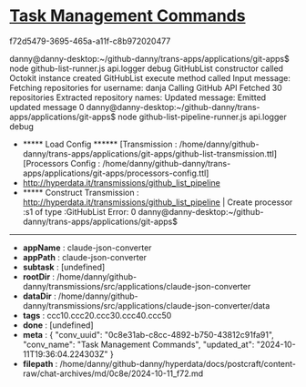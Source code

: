 # [Task Management Commands](https://claude.ai/chat/0c8e31ab-c8cc-4892-b750-43812c91fa91)

f72d5479-3695-465a-a11f-c8b972020477

danny@danny-desktop:~/github-danny/trans-apps/applications/git-apps$ node github-list-runner.js 
 api.logger debug
GitHubList constructor called
Octokit instance created
GitHubList execute method called
Input message:
Fetching repositories for username: danja
Calling GitHub API
Fetched 30 repositories
Extracted repository names:
Updated message:
Emitted updated message
0
danny@danny-desktop:~/github-danny/trans-apps/applications/git-apps$ node github-list-pipeline-runner.js
 api.logger debug
+ ***** Load Config ******
[Transmission : /home/danny/github-danny/trans-apps/applications/git-apps/github-list-transmission.ttl]
[Processors Config : /home/danny/github-danny/trans-apps/applications/git-apps/processors-config.ttl]
+ http://hyperdata.it/transmissions/github_list_pipeline
+ ***** Construct Transmission :  <http://hyperdata.it/transmissions/github_list_pipeline>
| Create processor :s1 of type :GitHubList
Error:
0
danny@danny-desktop:~/github-danny/trans-apps/applications/git-apps$

---

* **appName** : claude-json-converter
* **appPath** : claude-json-converter
* **subtask** : [undefined]
* **rootDir** : /home/danny/github-danny/transmissions/src/applications/claude-json-converter
* **dataDir** : /home/danny/github-danny/transmissions/src/applications/claude-json-converter/data
* **tags** : ccc10.ccc20.ccc30.ccc40.ccc50
* **done** : [undefined]
* **meta** : {
  "conv_uuid": "0c8e31ab-c8cc-4892-b750-43812c91fa91",
  "conv_name": "Task Management Commands",
  "updated_at": "2024-10-11T19:36:04.224303Z"
}
* **filepath** : /home/danny/github-danny/hyperdata/docs/postcraft/content-raw/chat-archives/md/0c8e/2024-10-11_f72.md
